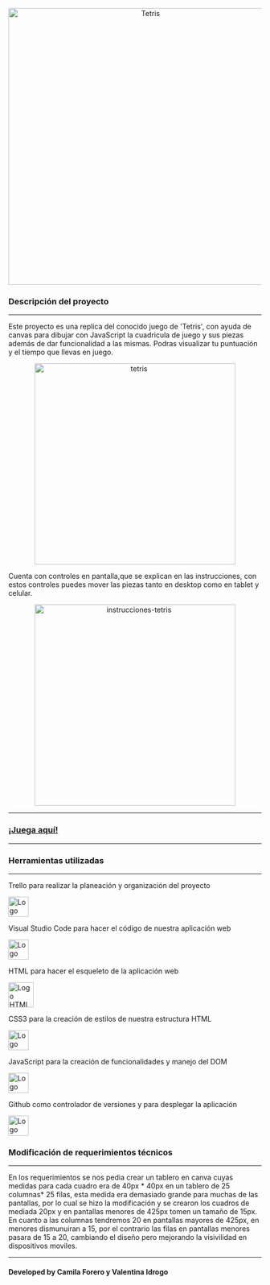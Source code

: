 <p align="center">
<img width="550px"src="https://user-images.githubusercontent.com/86115727/203105885-0067de60-651e-4f2e-a928-79d6c26a96fd.png" alt="Tetris">
</p>
<h3>Descripción del proyecto</h3>
<hr>
Este proyecto es una replica del conocido juego de 'Tetris', con ayuda de canvas para dibujar con JavaScript la cuadricula de juego y sus piezas además de dar funcionalidad a las mismas. 
Podras visualizar tu puntuación y el tiempo que llevas en juego.
<p align="center">
<img width="400px" src="https://user-images.githubusercontent.com/86115727/203182738-099e1758-674e-411e-9266-1430ea1ceff6.png" alt="tetris">
</p>
Cuenta con controles en pantalla,que se explican en las instrucciones, con estos controles puedes mover las piezas tanto en desktop como en tablet y celular.
<p align="center">
<img width="400px" src="https://user-images.githubusercontent.com/86115727/203118055-f8980639-c710-4c16-901e-ceb6d0cebdf6.png" alt="instrucciones-tetris">
</p>
<hr>
<a href="https://camilaforer.github.io/Tetris/"><h3>¡Juega aquí!</h3></a>
<hr>
<h3>Herramientas utilizadas</h3>
<hr>
<p>Trello para realizar la planeación y organización del proyecto</p><img width="40px"src="https://user-images.githubusercontent.com/86115727/199334676-02ff98e0-5f82-4ee3-920c-8a40e748cabb.png" alt="Logo Trello">
<p>Visual Studio Code para hacer el código de nuestra aplicación web</p> <img width="40px"src="https://user-images.githubusercontent.com/86115727/199334189-d07ad5bf-3384-4dc6-82ba-0f39bf80ed82.png" alt="Logo Visual studio code">
<p>HTML para hacer el esqueleto de la aplicación web</p><img width="50px"src="https://user-images.githubusercontent.com/86115727/199336949-54a76e7b-1462-4a27-81cb-6fa9c1514cc2.png" alt="Logo HTML5">
<p>CSS3 para la creación de estilos de nuestra estructura HTML</p><img width="40px"src="https://user-images.githubusercontent.com/86115727/199334947-3019f26d-56a9-400c-b8c3-ef92b4a94faa.png" alt="Logo CSS3">
<p>JavaScript para la creación de funcionalidades y manejo del DOM</p><img width="40px"src="https://user-images.githubusercontent.com/86115727/203124599-51b43814-7080-40c4-b9da-74c695eeac55.png" alt="Logo JS">
<p>Github como controlador de versiones y para desplegar la aplicación</p><img width="40px"src="https://user-images.githubusercontent.com/86115727/199336699-67593444-6d17-4c33-b313-99b09181887b.png" alt="Logo Github">
<h3>Modificación de requerimientos técnicos</h3>
<hr>
En los requerimientos se nos pedia crear un tablero en canva cuyas medidas para cada cuadro era de 40px * 40px en un tablero de 25 columnas* 25 filas, esta medida era demasiado grande para muchas de las pantallas, por lo cual se hizo la modificación y se crearon los cuadros de mediada 20px y en pantallas menores de 425px tomen un tamaño de 15px. 
En cuanto a las columnas tendremos 20 en pantallas mayores de 425px, en menores dismunuiran a 15, por el contrario las filas en pantallas menores pasara de 15 a 20, cambiando el diseño pero mejorando la visivilidad en dispositivos moviles. 
<hr>
<h4>Developed by Camila Forero y Valentina Idrogo</h4>
